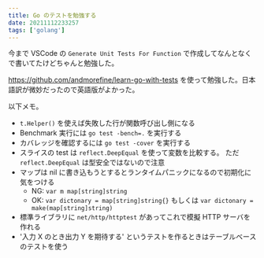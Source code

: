 ```yaml
---
title: Go のテストを勉強する
date: 20211112233257
tags: ['golang']
---
```


今まで VSCode の `Generate Unit Tests For Function` で作成してなんとなくで書いてたけどちゃんと勉強した。

https://github.com/andmorefine/learn-go-with-tests を使って勉強した。日本語訳が微妙だったので英語版がよかった。

以下メモ。
- `t.Helper()` を使えば失敗した行が関数呼び出し側になる
- Benchmark 実行には `go test -bench=.` を実行する
- カバレッジを確認するには `go test -cover` を実行する
- スライスの test は `reflect.DeepEqual` を使って変数を比較する。 ただ `reflect.DeepEqual` は型安全ではないので注意
- マップは nil に書き込もうとするとランタイムパニックになるので初期化に気をつける
  - NG: `var m map[string]string`
  - OK: `var dictonary = map[string]string{}` もしくは `var dictonary = make(map[string]string)`
- 標準ライブラリに `net/http/httptest` があってこれで模擬 HTTP サーバを作れる
- '入力 X のとき出力 Y を期待する' というテストを作るときはテーブルベースのテストを使う
